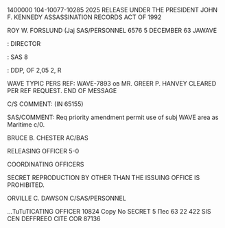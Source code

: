1400000
104-10077-10285	2025 RELEASE UNDER THE PRESIDENT JOHN F. KENNEDY ASSASSINATION RECORDS ACT OF 1992

ROY W. FORSLUND (Jaj
SAS/PERSONNEL
6576
5 DECEMBER 63
JAWAVE

: DIRECTOR

: SAS 8

: DDP, OF 2,05 2, R

WAVE
TYPIC PERS
REF: WAVE-7893
ов
MR. GREER P. HANVEY CLEARED PER REF REQUEST.
END OF MESSAGE

C/S COMMENT: (IN 65155)

SAS/COMMENT: Req priority amendment permit use of subj WAVE
area as Maritime c/0.

BRUCE B. CHESTER
AC/BAS

RELEASING OFFICER
5-0

COORDINATING OFFICERS

SECRET
REPRODUCTION BY OTHER THAN THE ISSUING OFFICE IS PROHIBITED.

ORVILLE C. DAWSON
C/SAS/PERSONNEL

...TuTuTICATING
OFFICER
10824
Copy No
SECRET
5 Пес 63 22 422
SIS CEN
DEFFREEO
CITE COR
87136
